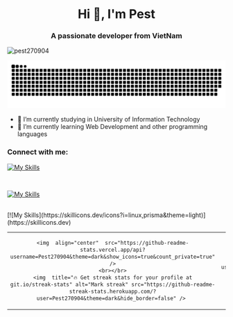 <h1 align="center">Hi 👋, I'm Pest</h1>
<h3 align="center">A passionate developer from VietNam</h3>

<p align="left">
  <img
    src="https://komarev.com/ghpvc/?username=pest270904&label=Profile%20views&color=0e75b6&style=flat"
    alt="pest270904"
  />
</p>

<!--- snake -->
<div align="center">
    <img  src="https://github.com/1999AZZAR/1999AZZAR/blob/readme/resources/img/grid-snake.svg"
         alt="snake" /></a>
</div>

- 🔭 I’m currently studying in University of Information Technology
- 🌱 I’m currently learning Web Development and other programming languages

<h3 align="left">Connect with me:</h3>
<p align="left"></p>

[![My Skills](https://skillicons.dev/icons?i=cpp,js,ts,py&theme=light)](https://skillicons.dev)

<br>

[![My Skills](https://skillicons.dev/icons?i=nestjs,nodejs,express&theme=light)](https://skillicons.dev)

<br>
[![My Skills](https://skillicons.dev/icons?i=linux,prisma&theme=light)](https://skillicons.dev)

<p align="center">
<!--- stats (start) -->
  <table align="center">
  <tr border="none">
  <td width="50%" align="center">
    
    <img  align="center"  src="https://github-readme-stats.vercel.app/api?username=Pest270904&theme=dark&show_icons=true&count_private=true" />
    <br></br>
    <img  title="🔥 Get streak stats for your profile at git.io/streak-stats" alt="Mark streak" src="https://github-readme-streak-stats.herokuapp.com/?user=Pest270904&theme=dark&hide_border=false" /> 
  </td>
  
  <td width="50%" align="center">
  
    <img  align="center"  src="https://github-readme-stats.anuraghazra1.vercel.app/api/top-langs/?username=Pest270904&theme=dark&hide_border=false&no-bg=true&no-frame=true&langs_count=10"/>
    
    </td>
  </tr>
</table>
